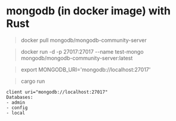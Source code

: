 # mongodb (in docker image) with Rust

> docker pull mongodb/mongodb-community-server

> docker run -d -p 27017:27017 --name test-mongo mongodb/mongodb-community-server:latest

> export MONGODB_URI='mongodb://localhost:27017'

> cargo run
```
client uri="mongodb://localhost:27017"
Databases:
- admin
- config
- local
```
